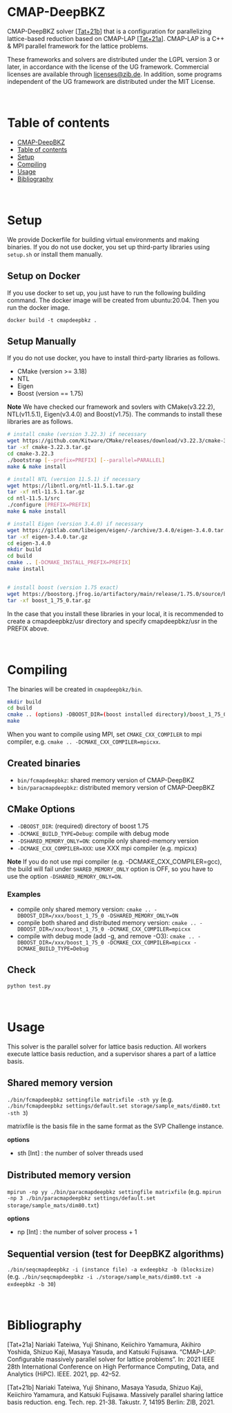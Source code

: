 # CMAP-DeepBKZ

CMAP-DeepBKZ solver \[[Tat+21b](#ref.cmapdeepbkz)\] that is a configuration for parallelizing lattice-based reduction based on CMAP-LAP \[[Tat+21a](#ref.cmaplap)\]. CMAP-LAP is a C++ & MPI parallel framework for the lattice problems.

These frameworks and solvers are distributed under the LGPL version 3 or later, in accordance with the license of the UG framework. Commercial licenses are available through <licenses@zib.de>.
In addition, some programs independent of the UG framework are distributed under the MIT License.

<br>

# Table of contents
- [CMAP-DeepBKZ](#cmap-deepbkz)
- [Table of contents](#table-of-contents)
- [Setup](#setup)
- [Compiling](#compiling)
- [Usage](#usage)
- [Bibliography](#bibliography)

<br>

# Setup

We provide Dockerfile for building virtual environments and making binaries. If you do not use docker, you set up third-party libraries using `setup.sh` or install them manually.

## Setup on Docker

If you use docker to set up, you just have to run the following building command. The docker image will be created from ubuntu:20.04. Then you run the docker image.

```
docker build -t cmapdeepbkz .
```


## Setup Manually

If you do not use docker, you have to install third-party libraries as follows.

- CMake (version >= 3.18)
- NTL
- Eigen
- Boost (version == 1.75)

**Note** We have checked our framework and sovlers with CMake(v3.22.2), NTL(v11.5.1), Eigen(v3.4.0) and Boost(v1.75).
The commands to install these libraries are as follows.
```bash
# install cmake (version 3.22.3) if necessary
wget https://github.com/Kitware/CMake/releases/download/v3.22.3/cmake-3.22.3.tar.gz
tar -xf cmake-3.22.3.tar.gz
cd cmake-3.22.3
./bootstrap [--prefix=PREFIX] [--parallel=PARALLEL]
make & make install

# install NTL (version 11.5.1) if necessary
wget https://libntl.org/ntl-11.5.1.tar.gz
tar -xf ntl-11.5.1.tar.gz
cd ntl-11.5.1/src
./configure [PREFIX=PREFIX]
make & make install

# install Eigen (version 3.4.0) if necessary
wget https://gitlab.com/libeigen/eigen/-/archive/3.4.0/eigen-3.4.0.tar.gz
tar -xf eigen-3.4.0.tar.gz
cd eigen-3.4.0
mkdir build
cd build
cmake .. [-DCMAKE_INSTALL_PREFIX=PREFIX]
make install


# install boost (version 1.75 exact)
wget https://boostorg.jfrog.io/artifactory/main/release/1.75.0/source/boost_1_75_0.tar.gz
tar -xf boost_1_75_0.tar.gz
```

In the case that you install these libraries in your local, it is recommended to create a cmapdeepbkz/usr directory and specify cmapdeepbkz/usr in the PREFIX above.

<br>

# Compiling

The binaries will be created in `cmapdeepbkz/bin`.

```bash
mkdir build
cd build
cmake .. (options) -DBOOST_DIR=(boost installed directory)/boost_1_75_0
make
```

When you want to compile using MPI, set `CMAKE_CXX_COMPILER` to mpi compiler, e.g. `cmake .. -DCMAKE_CXX_COMPILER=mpicxx`.

## Created binaries

- `bin/fcmapdeepbkz`: shared memory version of CMAP-DeepBKZ
- `bin/paracmapdeepbkz`: distributed memory version of CMAP-DeepBKZ

## CMake Options

- `-DBOOST_DIR`: (required) directory of boost 1.75
- `-DCMAKE_BUILD_TYPE=Debug`: compile with debug mode
- `-DSHARED_MEMORY_ONLY=ON`: compile only shared-memory version
- `-DCMAKE_CXX_COMPILER=XXX`: use XXX mpi compiler (e.g. mpicxx)

**Note**
If you do not use mpi compiler (e.g. -DCMAKE_CXX_COMPILER=gcc), the build will fail under `SHARED_MEMORY_ONLY` option is OFF, so you have to use the option `-DSHARED_MEMORY_ONLY=ON`.


### Examples

- compile only shared memory version: `cmake .. -DBOOST_DIR=/xxx/boost_1_75_0 -DSHARED_MEMORY_ONLY=ON`
- compile both shared and distributed memory version: `cmake .. -DBOOST_DIR=/xxx/boost_1_75_0 -DCMAKE_CXX_COMPILER=mpicxx`
- compile with debug mode (add -g, and remove -O3): `cmake .. -DBOOST_DIR=/xxx/boost_1_75_0 -DCMAKE_CXX_COMPILER=mpicxx -DCMAKE_BUILD_TYPE=Debug`


## Check

```sh
python test.py
```

<br>

# Usage

This solver is the parallel solver for lattice basis reduction.
All workers execute lattice basis reduction, and a supervisor shares a part of a lattice basis.

## Shared memory version

`./bin/fcmapdeepbkz settingfile matrixfile -sth yy` (e.g. `./bin/fcmapdeepbkz settings/default.set storage/sample_mats/dim80.txt -sth 3`)

matrixfile is the basis file in the same format as the SVP Challenge instance.

**options**

- sth [Int] : the number of solver threads used

## Distributed memory version

`mpirun -np yy ./bin/paracmapdeepbkz settingfile matrixfile` (e.g. `mpirun -np 3 ./bin/paracmapdeepbkz settings/default.set storage/sample_mats/dim80.txt`)

**options**

- np [Int] : the number of solver process + 1


## Sequential version (test for DeepBKZ algorithms)

`./bin/seqcmapdeepbkz -i (instance file) -a exdeepbkz -b (blocksize)` (e.g. `./bin/seqcmapdeepbkz -i ./storage/sample_mats/dim80.txt -a exdeepbkz -b 30`)

<br>

# Bibliography

<a id="ref.cmaplap"></a>
\[Tat+21a\] Nariaki Tateiwa, Yuji Shinano, Keiichiro Yamamura, Akihiro Yoshida, Shizuo Kaji, Masaya Yasuda, and Katsuki Fujisawa. “CMAP-LAP: Configurable massively parallel solver for lattice problems”. In: 2021 IEEE 28th International Conference on High Performance Computing, Data, and Analytics (HiPC). IEEE. 2021, pp. 42–52.

<a id="ref.cmapdeepbkz"></a>
\[Tat+21b\] Nariaki Tateiwa, Yuji Shinano, Masaya Yasuda, Shizuo Kaji, Keiichiro Yamamura, and Katsuki Fujisawa. Massively parallel sharing lattice basis reduction. eng. Tech. rep. 21-38. Takustr. 7, 14195 Berlin: ZIB, 2021.
